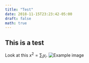 ```yaml
---
title: "Test"
date: 2018-11-15T23:23:42-05:00
draft: false
math: true
---
```


## This is a test

Look at this $x^2 = \sum_i y_i$.
![Example image](/static/p.jpg)
